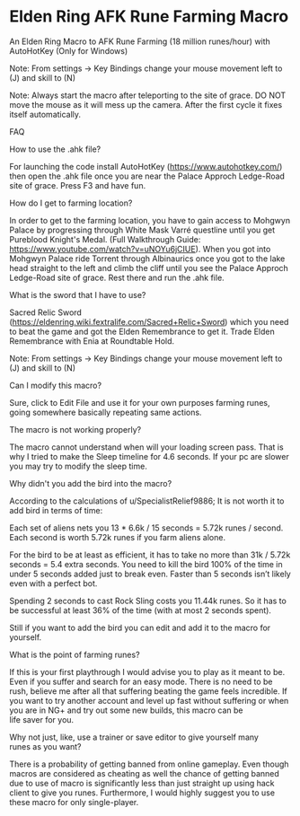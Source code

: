# Elden Ring AFK Rune Farming Macro
 An Elden Ring Macro to AFK Rune Farming (18 million runes/hour) with AutoHotKey (Only for Windows)
 
 Note: From settings -> Key Bindings change your mouse movement left to (J) and skill to (N)
 
 Note: Always start the macro after teleporting to the site of grace. DO NOT move the mouse as it will mess up the camera. After the first cycle it fixes itself automatically.

FAQ

How to use the .ahk file?

For launching the code install AutoHotKey (https://www.autohotkey.com/)  then open the .ahk file once you are near the Palace Approch Ledge-Road site of grace. Press F3 and have fun.

How do I get to farming location?

In order to get to the farming location, you have to gain access to Mohgwyn Palace by progressing through White Mask Varré questline until you get Pureblood Knight's Medal. (Full Walkthrough Guide: https://www.youtube.com/watch?v=uNOYu6jCIUE). When you got into Mohgwyn Palace ride Torrent through Albinaurics once you got to the lake head straight to the left and climb the cliff until you see the Palace Approch Ledge-Road site of grace. Rest there and run the .ahk file.

What is the sword that I have to use?

Sacred Relic Sword (https://eldenring.wiki.fextralife.com/Sacred+Relic+Sword) which you need to beat the game and got the Elden Remembrance to get it. Trade Elden Remembrance with Enia at Roundtable Hold.

Note: From settings -> Key Bindings change your mouse movement left to (J) and skill to (N)

Can I modify this macro?

Sure, click to Edit File and use it for your own purposes farming runes, going somewhere basically repeating same actions.

The macro is not working properly?

The macro cannot understand when will your loading screen pass. That is why I tried to make the Sleep timeline for 4.6 seconds. If your pc are slower you may try to modify the sleep time.

Why didn't you add the bird into the macro?

According to the calculations of u/SpecialistRelief9886; It is not worth it to add bird in  terms of time: 

Each set of aliens nets you 13 * 6.6k / 15 seconds = 5.72k runes / second. Each second is worth 5.72k runes if you farm aliens alone.

For the bird to be at least as efficient, it has to take no more than 31k / 5.72k seconds = 5.4 extra seconds. You need to kill the bird 100% of the time in under 5 seconds added just to break even. Faster than 5 seconds isn’t likely even with a perfect bot.

Spending 2 seconds to cast Rock Sling costs you 11.44k runes. So it has to be successful at least 36% of the time (with at most 2 seconds spent).

Still if you want to add the bird you can edit and add it to the macro for yourself.

What is the point of farming runes?

If this is your first playthrough I would advise you to play as it meant to be. Even if you suffer and search for an easy mode. There is no need to be rush, believe me after all that suffering beating the game feels incredible. If you want to try another account and level up fast without suffering or when you are in NG+ and try out some new builds, this macro can be life saver for you.

Why not just, like, use a trainer or save editor to give yourself many runes as you want?

There is a probability of getting banned from online gameplay. Even though macros are considered as cheating as well the chance of getting banned due to use of macro is significantly less than just straight up using hack client to give you runes. Furthermore, I would highly suggest you to use these macro for only single-player.
